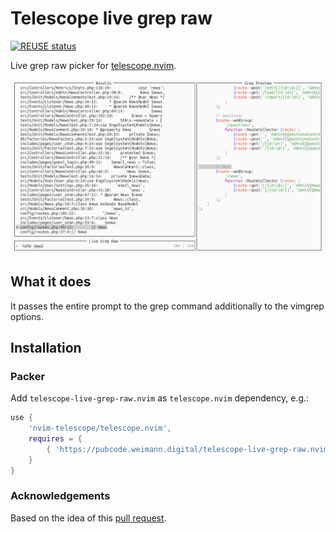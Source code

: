 <!--
SPDX-FileCopyrightText: Michael Weimann <mail@michael-weimann.eu>

SPDX-License-Identifier: MIT
-->

# Telescope live grep raw

[![REUSE status](https://api.reuse.software/badge/pubcode.weimann.digital/telescope-live-grep-raw.nvim)](https://api.reuse.software/info/pubcode.weimann.digital/telescope-live-grep-raw.nvim)

Live grep raw picker for [telescope.nvim](https://github.com/nvim-telescope/telescope.nvim).

![](./img/telescope-live-grep-raw.png)


## What it does

It passes the entire prompt to the grep command additionally to the vimgrep options.


## Installation

### Packer

Add `telescope-live-grep-raw.nvim` as `telescope.nvim` dependency, e.g.:

```lua
use {
    'nvim-telescope/telescope.nvim',
    requires = {
        { 'https://pubcode.weimann.digital/telescope-live-grep-raw.nvim' }
    }
}
```


### Acknowledgements

Based on the idea of this [pull request](https://github.com/nvim-telescope/telescope.nvim/pull/670).
